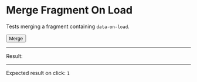 # Merge Fragment On Load

Tests merging a fragment containing `data-on-load`.

<div>
  <div id="content" data-signals-result="0" data-on-load="$result = 0"></div>
  <button id="clickable" data-on-click="@get('/tests/merge_fragment_on_load/data')" class="btn">Merge</button>
  <hr />
  Result:
  <code id="result" data-text="$result"></code>
  <hr />
  Expected result on click: <code>1</code>
</div>